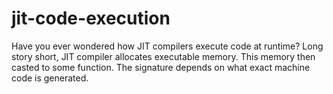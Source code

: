 # jit-code-execution
Have you ever wondered how JIT compilers execute code at runtime?
Long story short, JIT compiler allocates executable memory. This memory then casted to some function. The signature depends on what exact machine code is generated.
